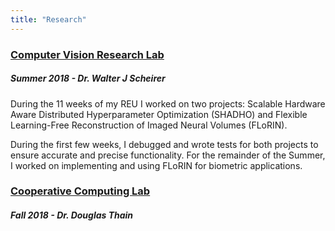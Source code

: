 ```yaml
---
title: "Research"
---
```


### [Computer Vision Research Lab](https://cvrl-web.crc.nd.edu/)

##### Summer 2018 - Dr. Walter J Scheirer

During the 11 weeks of my REU I worked on two projects: 
Scalable Hardware Aware Distributed Hyperparameter 
Optimization (SHADHO) and Flexible Learning-Free 
Reconstruction of Imaged Neural Volumes (FLoRIN).

During the first few weeks, I debugged and wrote tests for 
both projects to ensure accurate and precise functionality. 
For the remainder of the Summer, I worked on implementing 
and using FLoRIN for biometric applications.

### [Cooperative Computing Lab](http://ccl.cse.nd.edu/)
 
##### Fall 2018 - Dr. Douglas Thain
